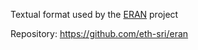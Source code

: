Textual format used by the [ERAN](Tools/ERAN.md) project

Repository: https://github.com/eth-sri/eran